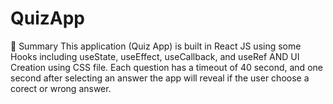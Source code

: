 # QuizApp

📣 Summary
This application (Quiz App) is built in React JS using some Hooks including useState, useEffect, useCallback, and useRef AND UI Creation using CSS file.
Each question has a timeout of 40 second, and one second after selecting an answer the app will reveal if the user choose a corect or wrong answer.
